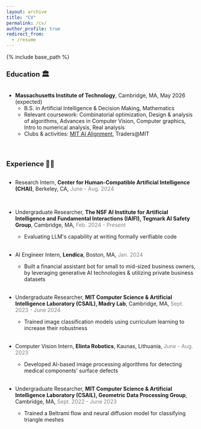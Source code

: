 ```yaml
---
layout: archive
title: "CV"
permalink: /cv/
author_profile: true
redirect_from:
  - /resume
---
```


{% include base_path %}

<h2 style="font-size: 1.3em;">Education 🏛️</h2>

<div style="margin-top: 30px;"></div>

* **Massachusetts Institute of Technology**, Cambridge, MA, May 2026 (expected)
  * B.S. in Artificial Intelligence & Decision Making, Mathematics
  * Relevant coursework: Combinatorial optimization, Design & analysis of algorithms, Advances in Computer Vision, Computer graphics, Intro to numerical analysis, Real analysis
  * Clubs & activities: <a href="https://aialignment.mit.edu/" target="_blank">MIT AI Alignment</a>, Traders@MIT

<div style="margin-top: 60px;"></div>


<h2 style="font-size: 1.3em;">Experience 👩‍💻</h2>

<div style="margin-top: 30px;"></div>

* Research Intern, **Center for Human-Compatible Artificial Intelligence (CHAI)**, Berkeley, CA, <span style="color: grey;">June - Aug. 2024</span>
<br>

* Undergraduate Researcher, **The NSF AI Institute for Artificial Intelligence and Fundamental Interactions (IAIFI), Tegmark AI Safety Group**, Cambridge, MA, <span style="color: grey;">Feb. 2024 - Present</span>
  * Evaluating LLM's capability at writing formally verifiable code
<br><br>

* AI Engineer Intern, **Lendica**, Boston, MA, <span style="color: grey;">Jan. 2024</span>
  * Built a financial assistant bot for small to mid-sized business owners, by leveraging generative AI technologies & utilizing private business datasets
<br><br>

* Undergraduate Researcher, **MIT Computer Science & Artificial Intelligence Laboratory (CSAIL), Madry Lab**, Cambridge, MA, <span style="color: grey;">Sept. 2023 - June 2024</span>
  * Trained image classification models using curriculum learning to increase their robustness
<br><br>

* Computer Vision Intern, **Elinta Robotics**, Kaunas, Lithuania, <span style="color: grey;">June - Aug. 2023</span>
  * Developed AI-based image processing algorithms for detecting medical components' surface defects
<br><br>

* Undergraduate Researcher, **MIT Computer Science & Artificial Intelligence Laboratory (CSAIL), Geometric Data Processing Group**, Cambridge, MA, <span style="color: grey;">Sept. 2022 - June 2023</span>
  * Trained a Beltrami flow and neural diffusion model for classifying triangle meshes
